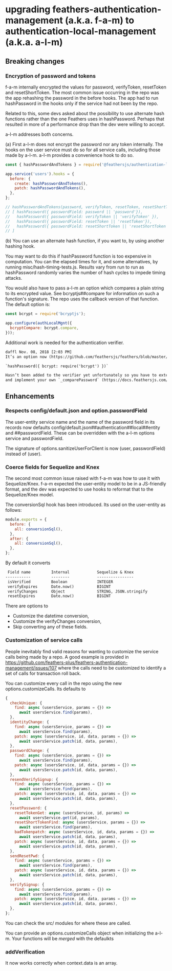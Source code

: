 # upgrading feathers-authentication-management (a.k.a. f-a-m) to authentication-local-management (a.k.a. a-l-m)

## Breaking changes

### Encryption of password and tokens

f-a-m internally encrypted the values for password, verifyToken, resetToken and resetShortToken.
The most common issue occurring in the repo was the app rehashing the password in the before hooks.
The app had to run hashPassword in the hooks only if the service had not been by the repo.

Related to this, some devs asked about the possibility to use alternate hash functions rather than
the one Feathers uses in hashPassword.
Perhaps that resulted in more of a performance drop than the dev were willing to accept.

a-l-m addresses both concerns.

(a) First a-l-m does not encrypt the password nor any token internally.
The hooks on the user service must do so for all service calls, including those made by a-l-m.
a-l-m provides a convenience hook to do so.

```js
const { hashPasswordAndTokens } = require('@feathersjs/authentication-local-management').hooks;

app.service('users').hooks = {
  before: {
    create: hashPasswordAndTokens(),
    patch: hashPasswordAndTokens(),
  },
};

// hashPasswordAndTokens(password, verifyToken, resetToken, resetShortToken) is equivalent to
// [ hashPassword({ passwordField: password || 'password'}),
//   hashPassword({ passwordField: verifyToken || 'verifyToken' }),
//   hashPassword({ passwordField: resetToken || 'resetToken'}),
//   hashPassword({ passwordField: resetShortToken || 'resetShortToken'}),
// ]
```

(b) You can use an alternate hash function, if you want to, by using another hashing hook.

You may want to do this if hashPassword function is too expensive in computation.
You can the elapsed times for it, and some alternatives, by running misc/hash-timing-tests.js.
Results vary from run to run as hashPassword randomly varies the number of hash cycles to impede timing attacks.  

You would also have to pass a-l-m an option which compares a plain string to its encrypted value.
See bcryptjs##compare for information on such a function's signature.
The repo uses the callback version of that function. The default option is:
```js
const bcrypt = require('bcryptjs');

app.configure(authLocalMgnt({
  bcryptCompare: bcrypt.compare,
}));
```

Additional work is needed for the authentication verifier.
```txt
daffl Nov. 08, 2018 [2:03 PM]
It’s an option now (https://github.com/feathersjs/feathers/blob/master/packages/authentication-local/lib/hooks/hash-password.js)

`hashPassword({ bcrypt: require('bcrypt') })`

Hasn’t been added to the verifier yet unfortunately so you have to extend it
and implement your own `_comparePassword` (https://docs.feathersjs.com/api/authentication/local.html#verifier)
```

## Enhancements

### Respects config/default.json and option.passwordField

The user-entity service name and the name of the password field in its records now defaults
config/default.json##authentication##local##entity and ##passwordField.
These can be overridden with the a-l-m options service and passwordField.

The signature of options.sanitizeUserForClient is now (user, passwordField) instead of (user).

### Coerce fields for Sequelize and Knex

The second most common issue raised with f-a-m was how to use it with Sequelize/Knex.
f-a-m expected the user-entity model to be in a JS-friendly format,
and the dev was expected to use hooks to reformat that to the Sequelize/Knex model.

The conversionSql hook has been introduced. Its used on the user-entity as follows:
```js
module.exports = {
  before: {
    all: conversionSql(),
  },
  after: {
    all: conversionSql(),
  },
};
```

By default it converts
```txt
 Field name         Internal            Sequelize & Knex
-----------         --------            ----------------
 isVerified         Boolean             INTEGER
 verifyExpires      Date.now()          BIGINT 
 verifyChanges      Object              STRING, JSON.stringify
 resetExpires       Date.now()          BIGINT
```

There are options to
- Customize the datetime conversion,
- Customize the verifyChanges conversion,
- Skip converting any of these fields.

### Customization of service calls

People inevitably find valid reasons for wanting to  customize the service calls being made by a repo.
A good example is provided in https://github.com/feathers-plus/feathers-authentication-management/issues/107
where the calls need to be customized to identify a set of calls for transaction roll back.

You can customize every call in the repo using the new options.customizeCalls.
Its defaults to
```js
{
  checkUnique: {
    find: async (usersService, params = {}) =>
      await usersService.find(params),
  },
  identityChange: {
    find: async (usersService, params = {}) =>
      await usersService.find(params),
    patch: async (usersService, id, data, params = {}) =>
      await usersService.patch(id, data, params),
  },
  passwordChange: {
    find: async (usersService, params = {}) =>
      await usersService.find(params),
    patch: async (usersService, id, data, params = {}) =>
      await usersService.patch(id, data, params),
  },
  resendVerifySignup: {
    find: async (usersService, params = {}) =>
      await usersService.find(params),
    patch: async (usersService, id, data, params = {}) =>
      await usersService.patch(id, data, params),
  },
  resetPassword: {
    resetTokenGet: async (usersService, id, params) =>
      await usersService.get(id, params),
    resetShortTokenFind: async (usersService, params = {}) =>
      await usersService.find(params),
    badTokenpatch: async (usersService, id, data, params = {}) =>
      await usersService.patch(id, data, params),
    patch: async (usersService, id, data, params = {}) =>
      await usersService.patch(id, data, params),
  },
  sendResetPwd: {
    find: async (usersService, params = {}) =>
      await usersService.find(params),
    patch: async (usersService, id, data, params = {}) =>
      await usersService.patch(id, data, params),
  },
  verifySignup: {
    find: async (usersService, params = {}) =>
      await usersService.find(params),
    patch: async (usersService, id, data, params = {}) =>
      await usersService.patch(id, data, params),
  },
};
```

You can check the src/ modules for where these are called.

You can provide an options.customizeCalls object when initializing the a-l-m.
Your functions will be *merged* with the defaulkts


### addVerification

It now works correctly when context.data is an array.

